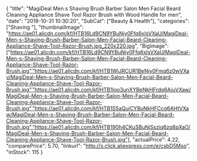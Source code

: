 {
	"title": "MagiDeal Men s Shaving Brush Barber Salon Men Facial Beard Cleaning Appliance Shave Tool Razor Brush with Wood Handle for men",
	"date": "2018-10-31 10:30:20",
	"SubCat": ["Beauty & Health"],
	"categories": ["Shaving "],
	"thumbnailImage": "https://ae01.alicdn.com/kf/HTB16Ld9CN9YBuNjy0Ffq6xIsVXaU/MagiDeal-Men-s-Shaving-Brush-Barber-Salon-Men-Facial-Beard-Cleaning-Appliance-Shave-Tool-Razor-Brush.jpg_220x220.jpg",
	"BigImage": ["https://ae01.alicdn.com/kf/HTB16Ld9CN9YBuNjy0Ffq6xIsVXaU/MagiDeal-Men-s-Shaving-Brush-Barber-Salon-Men-Facial-Beard-Cleaning-Appliance-Shave-Tool-Razor-Brush.jpg","https://ae01.alicdn.com/kf/HTB1WjJRCUR1BeNjy0Fmq6z0wVXav/MagiDeal-Men-s-Shaving-Brush-Barber-Salon-Men-Facial-Beard-Cleaning-Appliance-Shave-Tool-Razor-Brush.jpg","https://ae01.alicdn.com/kf/HTB1Ioo3unXYBeNkHFrdq6AiuVXaw/MagiDeal-Men-s-Shaving-Brush-Barber-Salon-Men-Facial-Beard-Cleaning-Appliance-Shave-Tool-Razor-Brush.jpg","https://ae01.alicdn.com/kf/HTB1S5aQuiCYBuNkHFCcq6AHtVXaw/MagiDeal-Men-s-Shaving-Brush-Barber-Salon-Men-Facial-Beard-Cleaning-Appliance-Shave-Tool-Razor-Brush.jpg","https://ae01.alicdn.com/kf/HTB190h4CKuSBuNjSsziq6zq8pXaO/MagiDeal-Men-s-Shaving-Brush-Barber-Salon-Men-Facial-Beard-Cleaning-Appliance-Shave-Tool-Razor-Brush.jpg"],
	"actualPrice": 4.22,
	"comparePrice": 5.70,
	"linkurl": "http://s.click.aliexpress.com/e/csbD5Mso",
	"inStock": 115
}
